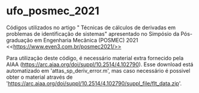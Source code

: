 # ufo_posmec_2021
Códigos utilizados no artigo " Técnicas de cálculos de derivadas  em problemas de identificação de sistemas" apresentado no Simpósio da Pós-graduação em Engenharia Mecânica (POSMEC) 2021 &lt;&lt;https://www.even3.com.br/posmec2021/>>  

Para utilização deste código, é necessário material extra fornecido pela AIAA (https://arc.aiaa.org/doi/suppl/10.2514/4.102790). Esse download está automatizado em  'attas_sp_deriv_error.m', mas caso necessário é possivel obter o material através de 'https://arc.aiaa.org/doi/suppl/10.2514/4.102790/suppl_file/flt_data.zip'.
